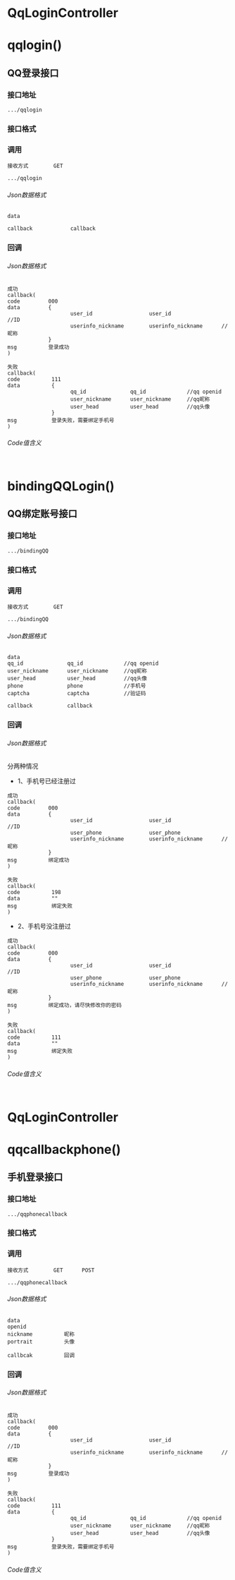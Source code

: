 # QqLoginController #
# qqlogin()
## QQ登录接口

### 接口地址

```
.../qqlogin
```

### 接口格式

### 调用

```
接收方式        GET
```

```
.../qqlogin
```

###### Json数据格式
```
data

callback            callback
```

### 回调
###### Json数据格式

```
成功
callback(
code         000
data         {
                    user_id                  user_id                //ID
                    userinfo_nickname        userinfo_nickname      //昵称
             }
msg          登录成功
)
```

```
失败
callback(
code          111
data          {
                    qq_id              qq_id             //qq openid
                    user_nickname      user_nickname     //qq昵称
                    user_head          user_head         //qq头像
              }
msg           登录失败，需要绑定手机号
)
```

###### Code值含义

```
```
# bindingQQLogin()
## QQ绑定账号接口

### 接口地址

```
.../bindingQQ
```

### 接口格式

### 调用

```
接收方式        GET
```

```
.../bindingQQ
```

###### Json数据格式
```
data
qq_id              qq_id             //qq openid
user_nickname      user_nickname     //qq昵称
user_head          user_head         //qq头像
phone              phone             //手机号
captcha            captcha           //验证码

callback           callback
```

### 回调
###### Json数据格式
分两种情况
-  1、手机号已经注册过
```
成功
callback(
code         000
data         {
                    user_id                  user_id                //ID
                    user_phone               user_phone
                    userinfo_nickname        userinfo_nickname      //昵称
             }
msg          绑定成功
)
```

```
失败
callback(
code          198
data          ""
msg           绑定失败
)
```
-  2、手机号没注册过
```
成功
callback(
code         000
data         {
                    user_id                  user_id                //ID
                    user_phone               user_phone
                    userinfo_nickname        userinfo_nickname      //昵称
             }
msg          绑定成功，请尽快修改你的密码        
)
```

```
失败
callback(
code          111
data          ""
msg           绑定失败
)
```
###### Code值含义

```
```
# QqLoginController #
# qqcallbackphone()
## 手机登录接口

### 接口地址

```
.../qqphonecallback
```

### 接口格式

### 调用

```
接收方式        GET      POST
```

```
.../qqphonecallback
```

###### Json数据格式
```
data
openid           
nickname          昵称
portrait          头像

callbcak          回调
```

### 回调
###### Json数据格式

```
成功
callback(
code         000
data         {
                    user_id                  user_id                //ID
                    userinfo_nickname        userinfo_nickname      //昵称
             }
msg          登录成功
)
```

```
失败
callback(
code          111
data          {
                    qq_id              qq_id             //qq openid
                    user_nickname      user_nickname     //qq昵称
                    user_head          user_head         //qq头像
              }
msg           登录失败，需要绑定手机号
)
```

###### Code值含义

```
```